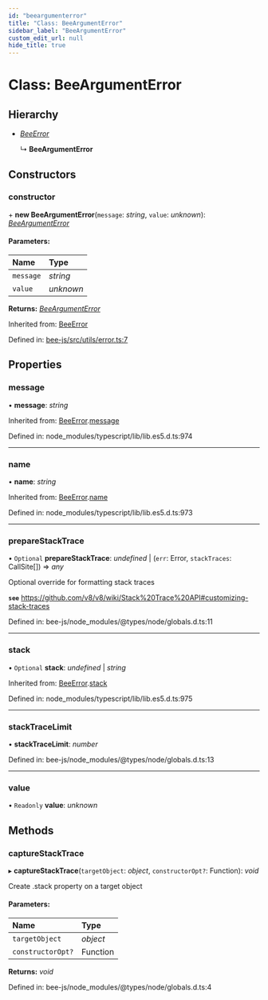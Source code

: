 ```yaml
---
id: "beeargumenterror"
title: "Class: BeeArgumentError"
sidebar_label: "BeeArgumentError"
custom_edit_url: null
hide_title: true
---
```


# Class: BeeArgumentError

## Hierarchy

* [*BeeError*](beeerror.md)

  ↳ **BeeArgumentError**

## Constructors

### constructor

\+ **new BeeArgumentError**(`message`: *string*, `value`: *unknown*): [*BeeArgumentError*](beeargumenterror.md)

#### Parameters:

Name | Type |
:------ | :------ |
`message` | *string* |
`value` | *unknown* |

**Returns:** [*BeeArgumentError*](beeargumenterror.md)

Inherited from: [BeeError](beeerror.md)

Defined in: [bee-js/src/utils/error.ts:7](https://github.com/ethersphere/bee-js/blob/7dfd556/src/utils/error.ts#L7)

## Properties

### message

• **message**: *string*

Inherited from: [BeeError](beeerror.md).[message](beeerror.md#message)

Defined in: node_modules/typescript/lib/lib.es5.d.ts:974

___

### name

• **name**: *string*

Inherited from: [BeeError](beeerror.md).[name](beeerror.md#name)

Defined in: node_modules/typescript/lib/lib.es5.d.ts:973

___

### prepareStackTrace

• `Optional` **prepareStackTrace**: *undefined* \| (`err`: Error, `stackTraces`: CallSite[]) =\> *any*

Optional override for formatting stack traces

**`see`** https://github.com/v8/v8/wiki/Stack%20Trace%20API#customizing-stack-traces

Defined in: bee-js/node_modules/@types/node/globals.d.ts:11

___

### stack

• `Optional` **stack**: *undefined* \| *string*

Inherited from: [BeeError](beeerror.md).[stack](beeerror.md#stack)

Defined in: node_modules/typescript/lib/lib.es5.d.ts:975

___

### stackTraceLimit

• **stackTraceLimit**: *number*

Defined in: bee-js/node_modules/@types/node/globals.d.ts:13

___

### value

• `Readonly` **value**: *unknown*

## Methods

### captureStackTrace

▸ **captureStackTrace**(`targetObject`: *object*, `constructorOpt?`: Function): *void*

Create .stack property on a target object

#### Parameters:

Name | Type |
:------ | :------ |
`targetObject` | *object* |
`constructorOpt?` | Function |

**Returns:** *void*

Defined in: bee-js/node_modules/@types/node/globals.d.ts:4
